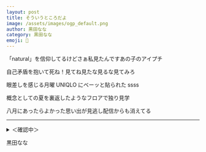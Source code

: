 ```yaml
---
layout: post
title: そういうところだよ
image: /assets/images/ogp_default.png
author: 黒田なな
category: 黒田なな
emoji: 🐹
---
```


<div class="tanka-area"><div class="tanka">
<p>「natural」を信仰してるけどさぁ私見たんですあの子のアイプチ</p>
<p>自己矛盾を抱いて死ね！見てね見たな見るな見てみろ</p>
<p>眼差しを感じる月曜&emsp14;UNIQLO&emsp14;にベーッと貼られた&emsp14;ssss</p>
<p>概念としての夏を裏返したようなフロアで独り見学</p>
<p>八月にあったらよかった思い出が見逃し配信からも消えてる</p></div></div>

---

<details><summary>＜確認中＞</summary>
「natural」を信仰してるけどさぁ私見たんですあの子のアイプチ<br />
自己矛盾を抱いて死ね！見てね見たな見るな見てみろ<br />
眼差しを感じる月曜&emsp14;UNIQLO&emsp14;にベーッと貼られた&emsp14;ssss<br />
概念としての夏を裏返したようなフロアで独り見学<br />
八月にあったらよかった思い出が見逃し配信からも消えてる<br />
<br />
</details>

黒田なな
